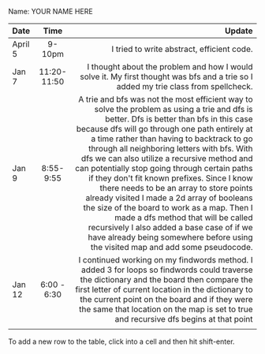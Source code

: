 Name: YOUR NAME HERE

| Date    |     Time     |                                                                                                                                                                                                                                                                                                                                                                                                                                                                                                                                                                                                                                                                                                                                               Update |
|:--------|:------------:|-----------------------------------------------------------------------------------------------------------------------------------------------------------------------------------------------------------------------------------------------------------------------------------------------------------------------------------------------------------------------------------------------------------------------------------------------------------------------------------------------------------------------------------------------------------------------------------------------------------------------------------------------------------------------------------------------------------------------------------------------------:|
| April 5 |    9-10pm    |                                                                                                                                                                                                                                                                                                                                                                                                                                                                                                                                                                                                                                                                                                           I tried to write abstract, efficient code. |
| Jan 7   | 11:20- 11:50 |                                                                                                                                                                                                                                                                                                                                                                                                                                                                                                                                                                                                                  I thought about the problem and how I would solve it. My first thought was bfs and a trie so I added my trie class from spellcheck. |
| Jan 9   |  8:55-9:55   | A trie and bfs was not the most efficient way to solve the problem as using a trie and dfs is better. Dfs is better than bfs in this case because dfs will go through one path entirely at a time rather than having to backtrack to go through all neighboring letters with bfs. With dfs we can also utilize a recursive method and can potentially stop going through certain paths if they don't fit known prefixes. Since I know there needs to be an array to store points already visited I made a 2d array of booleans the size of the board to work as a map. Then I made a dfs method that will be called recursively I also added a base case of if we have already being somewhere before using the visited map and add some pseudocode. |
| Jan 12  | 6:00 - 6:30  |                                                                                                                                                                                                                                                                                                                                                                                                             I continued working on my findwords method. I added 3 for loops so findwords could traverse the dictionary and the board then compare the  first letter of current location in the dictionary to the current point on the board and if they were the same that location on the map is set to true and recursive dfs begins at that point |
|         |              |                                                                                                                                                                                                                                                                                                                                                                                                                                                                                                                                                                                                                                                                                                                                                      |


To add a new row to the table, click into a cell and then hit shift-enter.